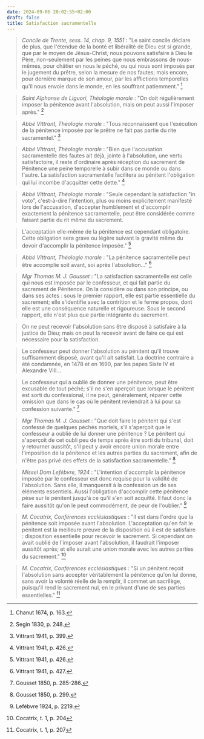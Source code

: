 ```yaml
---
date: 2024-09-06 20:02:55+02:00
draft: false
title: Satisfaction sacramentelle
---
```





> *Concile de Trente, sess. 14, chap. 9, 1551* : "Le saint concile déclare de plus, que l'étendue de la bonté et libéralité de Dieu est si grande, que par le moyen de Jésus-Christ, nous pouvons satisfaire à Dieu le Père, non-seulement par les peines que nous embrassons de nous-mêmes, pour châtier en nous le péché, ou qui nous sont imposés par le jugement du prêtre, selon la mesure de nos fautes; mais encore, pour dernière marque de son amour, par les afflictions temporelles qu'il nous envoie dans le monde, en les souffrant patiemment." [^1]

[^1]: Chanut 1674, p. 163.

> *Saint Alphonse de Liguori, Théologie morale* : "On doit régulièrement imposer la pénitence avant l'absolution, mais on peut aussi l'imposer après." [^2]

[^2]: Segin 1830, p. 248.

> *Abbé Vittrant, Théologie morale* : "Tous reconnaissent que l'exécution de la pénitence imposée par le prêtre ne fait pas partie du rite sacramentel." [^3]

[^3]: Vittrant 1941, p. 399.

> *Abbé Vittrant, Théologie morale* : "Bien que l'accusation sacramentelle des fautes ait déjà, jointe à l'absolution, une vertu satisfactoire, il reste d'ordinaire après réception du sacrement de Pénitence une peine temporelle à subir dans ce monde ou dans l'autre. La satisfaction sacramentelle facilitera au pénitent l'obligation qui lui incombe d'acquitter cette dette." [^4]

[^4]: Vittrant 1941, p. 426.

> *Abbé Vittrant, Théologie morale* : "Seule cependant la satisfaction "in voto", c'est-à-dire l'intention, plus ou moins explicitement manifesté lors de l'accusation, d'accepter humblement et d'accomplir exactement la pénitence sacramentelle, peut être considérée comme faisant partie du rit même du sacrement.

> L'acceptation elle-même de la pénitence est cependant obligatoire. Cette obligation sera grave ou légère suivant la gravité même du devoir d'accomplir la pénitence imposée." [^5]

[^5]: Vittrant 1941, p. 426.

> *Abbé Vittrant, Théologie morale* : "La pénitence sacramentelle peut être accomplie soit avant, soi après l'absolution..." [^6]

[^6]: Vittrant 1941, p. 427.

> *Mgr Thomas M. J. Gousset* : "La satisfaction sacramentelle est celle qui nous est imposée par le confesseur, et qui fait partie du sacrement de Pénitence. On la considère ou dans son principe, ou dans ses actes : sous le premier rapport, elle est partie essentielle du sacrement; elle s'identifie avec la contrition et le ferme propos, dont elle est une conséquence naturelle et rigoureuse. Sous le second rapport, elle n'est plus que partie intégrante du sacrement.

> On ne peut recevoir l'absolution sans être disposé à satisfaire à la justice de Dieu; mais on peut la recevoir avant de faire ce qui est nécessaire pour la satisfaction.

> Le confesseur peut donner l'absolution au pénitent qu'il trouve suffisamment disposé, avant qu'il ait satisfait. La doctrine contraire a été condamnée, en 1478 et en 1690, par les papes Sixte IV et Alexandre VIII...

> Le confesseur qui a oublié de donner une pénitence, peut être excusable de tout péché; s'il ne s'en aperçoit que lorsque le pénitent est sorti du confessional, il ne peut, généralement, réparer cette omission que dans le cas où le pénitent reviendrait à lui pour sa confession suivante." [^7]

[^7]: Gousset 1850, p. 285-286.

> *Mgr Thomas M. J. Gousset* : "Que doit faire le pénitent qui s'est confessé de quelques péchés mortels, s'il s'aperçoit que le confesseur a oublié de lui donner une pénitence ? Le pénitent qui s'aperçoit de cet oubli peu de temps après être sorti du tribunal, doit y retourner aussitôt, s'il peut y avoir encore union morale entre l'imposition de la pénitence et les autres parties du sacrement, afin de n'être pas privé des effets de la satisfaction sacramentelle." [^8]

[^8]: Gousset 1850, p. 299.

> *Missel Dom Lefèbvre, 1924* : "L'intention d'accomplir la pénitence imposée par le confesseur est donc requise pour la validité de l'absolution. Sans elle, il manquerait à la confession un de ses éléments essentiels. Aussi l'obligation  d'accomplir cette pénitence pèse sur le pénitent jusqu'à ce qu'il s'en soit acquitté. Il faut donc la faire aussitôt qu'on le peut commodément, de peur de l'oublier." [^9]

[^9]: Lefèbvre 1924, p. 2219.

> *M. Cocatrix, Conférences ecclésiastiques* : "Il est dans l'ordre que la pénitence soit imposée avant l'absolution. L'acceptation qu'en fait le pénitent est la meilleure preuve de la disposition où il est de satisfaire : disposition essentielle pour recevoir le sacrement. Si cependant on avait oublié de l'imposer avant l'absolution, il faudrait l'imposer aussitôt après; et elle aurait une union morale avec les autres parties du sacrement." [^10]

[^10]: Cocatrix, t. 1, p. 204

> *M. Cocatrix, Conférences ecclésiastiques* : "Si un pénitent reçoit l'absolution sans accepter véritablement la pénitence qu'on lui donne, sans avoir la volonté réelle de la remplir, il commet un sacrilège, puisqu'il rend le sacrement nul, en le privant d'une de ses parties essentielles." [^11]

[^11]: Cocatrix, t. 1, p. 207



